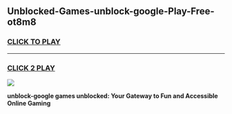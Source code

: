 
## Unblocked-Games-unblock-google-Play-Free-ot8m8
<h3>
<a href="https://premium76.site?title=unblock-google&ref=21A">CLICK TO PLAY</a></h3>
<hr>

<h3>
<a href="https://premium76.site?title=unblock-google&ref=21A">CLICK 2 PLAY</a>
  
</h3>

<a href="https://premium76.site?title=unblock-google&ref=21A"><img src="https://clearcache.store/games.png"></a>


**unblock-google games unblocked: Your Gateway to Fun and Accessible Online Gaming**
